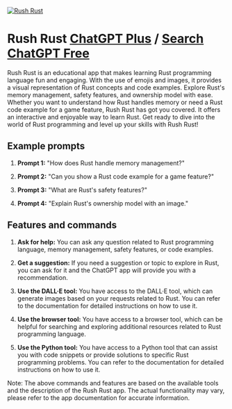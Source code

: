 
[![Rush Rust](https://files.oaiusercontent.com/file-7tcZId46acMAmjvooVCw1O9U?se=2123-10-17T16%3A57%3A03Z&sp=r&sv=2021-08-06&sr=b&rscc=max-age%3D31536000%2C%20immutable&rscd=attachment%3B%20filename%3DDALL%25C2%25B7E%25202023-11-10%252014.15.25%2520-%2520A%2520whimsical%2520crab%2520character%252C%2520armored%2520like%2520a%2520game%2520warrior%252C%2520wielding%2520a%2520rusted%252C%2520over-sized%2520gun%2520with%2520code%2520symbols%2520etched%2520on%2520it%252C%2520set%2520against%2520the%2520backdrop%2520of.png&sig=ayXpXILeK/EkJUAaN7i17wTLU76Eg5cl/xBEYDeQ6mU%3D)](https://chat.openai.com/g/g-S6uhWW9eG-rush-rust)

# Rush Rust [ChatGPT Plus](https://chat.openai.com/g/g-S6uhWW9eG-rush-rust) / [Search ChatGPT Free](https://gptcall.net/index.html#/?search=Rush%20Rust)

Rush Rust is an educational app that makes learning Rust programming language fun and engaging. With the use of emojis and images, it provides a visual representation of Rust concepts and code examples. Explore Rust's memory management, safety features, and ownership model with ease. Whether you want to understand how Rust handles memory or need a Rust code example for a game feature, Rush Rust has got you covered. It offers an interactive and enjoyable way to learn Rust. Get ready to dive into the world of Rust programming and level up your skills with Rush Rust!

## Example prompts

1. **Prompt 1:** "How does Rust handle memory management?"

2. **Prompt 2:** "Can you show a Rust code example for a game feature?"

3. **Prompt 3:** "What are Rust's safety features?"

4. **Prompt 4:** "Explain Rust's ownership model with an image."

## Features and commands

1. **Ask for help:** You can ask any question related to Rust programming language, memory management, safety features, or code examples.

2. **Get a suggestion:** If you need a suggestion or topic to explore in Rust, you can ask for it and the ChatGPT app will provide you with a recommendation.

3. **Use the DALL·E tool:** You have access to the DALL·E tool, which can generate images based on your requests related to Rust. You can refer to the documentation for detailed instructions on how to use it.

4. **Use the browser tool:** You have access to a browser tool, which can be helpful for searching and exploring additional resources related to Rust programming language.

5. **Use the Python tool:** You have access to a Python tool that can assist you with code snippets or provide solutions to specific Rust programming problems. You can refer to the documentation for detailed instructions on how to use it.

Note: The above commands and features are based on the available tools and the description of the Rush Rust app. The actual functionality may vary, please refer to the app documentation for accurate information.


